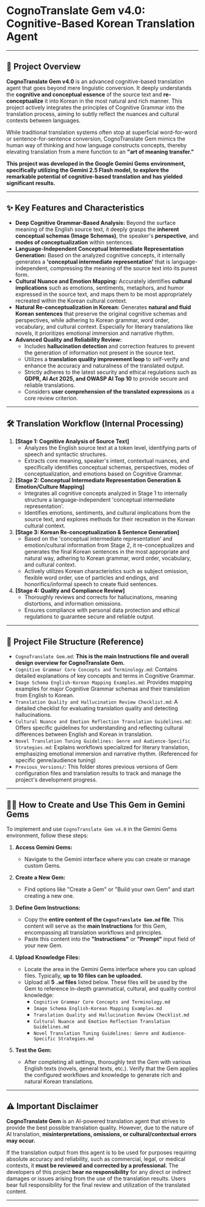 # CognoTranslate Gem v4.0: Cognitive-Based Korean Translation Agent

---

## 🚀 Project Overview

**CognoTranslate Gem v4.0** is an advanced cognitive-based translation agent that goes beyond mere linguistic conversion. It deeply understands the **cognitive and conceptual essence** of the source text and **re-conceptualize** it into Korean in the most natural and rich manner. This project actively integrates the principles of Cognitive Grammar into the translation process, aiming to subtly reflect the nuances and cultural contexts between languages.

While traditional translation systems often stop at superficial word-for-word or sentence-for-sentence conversion, CognoTranslate Gem mimics the human way of thinking and how language constructs concepts, thereby elevating translation from a mere function to an **"art of meaning transfer."**

**This project was developed in the Google Gemini Gems environment, specifically utilizing the Gemini 2.5 Flash model, to explore the remarkable potential of cognitive-based translation and has yielded significant results.**

---

## ✨ Key Features and Characteristics

* **Deep Cognitive Grammar-Based Analysis:** Beyond the surface meaning of the English source text, it deeply grasps the **inherent conceptual schemas (Image Schemas)**, the speaker's **perspective**, and **modes of conceptualization** within sentences.
* **Language-Independent Conceptual Intermediate Representation Generation:** Based on the analyzed cognitive concepts, it internally generates a **'conceptual intermediate representation'** that is language-independent, compressing the meaning of the source text into its purest form.
* **Cultural Nuance and Emotion Mapping:** Accurately identifies **cultural implications** such as emotions, sentiments, metaphors, and humor expressed in the source text, and maps them to be most appropriately recreated within the Korean cultural context.
* **Natural Re-conceptualization in Korean:** Generates **natural and fluid Korean sentences** that preserve the original cognitive schemas and perspectives, while adhering to Korean grammar, word order, vocabulary, and cultural context. Especially for literary translations like novels, it prioritizes emotional immersion and narrative rhythm.
* **Advanced Quality and Reliability Review:**
    * Includes **hallucination detection** and correction features to prevent the generation of information not present in the source text.
    * Utilizes a **translation quality improvement loop** to self-verify and enhance the accuracy and naturalness of the translated output.
    * Strictly adheres to the latest security and ethical regulations such as **GDPR, AI Act 2025, and OWASP AI Top 10** to provide secure and reliable translations.
    * Considers **user comprehension of the translated expressions** as a core review criterion.

---

## 🛠️ Translation Workflow (Internal Processing)

1.  **[Stage 1: Cognitive Analysis of Source Text]**
    * Analyzes the English source text at a token level, identifying parts of speech and syntactic structures.
    * Extracts core meaning, speaker's intent, contextual nuances, and specifically identifies conceptual schemas, perspectives, modes of conceptualization, and emotions based on Cognitive Grammar.
2.  **[Stage 2: Conceptual Intermediate Representation Generation & Emotion/Culture Mapping]**
    * Integrates all cognitive concepts analyzed in Stage 1 to internally structure a language-independent 'conceptual intermediate representation'.
    * Identifies emotions, sentiments, and cultural implications from the source text, and explores methods for their recreation in the Korean cultural context.
3.  **[Stage 3: Korean Re-conceptualization & Sentence Generation]**
    * Based on the 'conceptual intermediate representation' and emotion/cultural information from Stage 2, it re-conceptualizes and generates the final Korean sentences in the most appropriate and natural way, adhering to Korean grammar, word order, vocabulary, and cultural context.
    * Actively utilizes Korean characteristics such as subject omission, flexible word order, use of particles and endings, and honorifics/informal speech to create fluid sentences.
4.  **[Stage 4: Quality and Compliance Review]**
    * Thoroughly reviews and corrects for hallucinations, meaning distortions, and information omissions.
    * Ensures compliance with personal data protection and ethical regulations to guarantee secure and reliable output.

---

## 📂 Project File Structure (Reference)

* `CognoTranslate Gem.md`: **This is the main Instructions file and overall design overview for CognoTranslate Gem.**
* `Cognitive Grammar Core Concepts and Terminology.md`: Contains detailed explanations of key concepts and terms in Cognitive Grammar.
* `Image Schema English-Korean Mapping Examples.md`: Provides mapping examples for major Cognitive Grammar schemas and their translation from English to Korean.
* `Translation Quality and Hallucination Review Checklist.md`: A detailed checklist for evaluating translation quality and detecting hallucinations.
* `Cultural Nuance and Emotion Reflection Translation Guidelines.md`: Offers specific guidelines for understanding and reflecting cultural differences between English and Korean in translation.
* `Novel Translation Tuning Guidelines: Genre and Audience-Specific Strategies.md`: Explains workflows specialized for literary translation, emphasizing emotional immersion and narrative rhythm. (Referenced for specific genre/audience tuning)
* `Previous_Versions/`: This folder stores previous versions of Gem configuration files and translation results to track and manage the project's development progress.

---

## 👩‍💻 How to Create and Use This Gem in Gemini Gems

To implement and use `CognoTranslate Gem v4.0` in the Gemini Gems environment, follow these steps:

1.  **Access Gemini Gems:**
    * Navigate to the Gemini interface where you can create or manage custom Gems.

2.  **Create a New Gem:**
    * Find options like "Create a Gem" or "Build your own Gem" and start creating a new one.

3.  **Define Gem Instructions:**
    * Copy the **entire content of the `CognoTranslate Gem.md` file**. This content will serve as the **main Instructions** for this Gem, encompassing all translation workflows and principles.
    * Paste this content into the **"Instructions"** or **"Prompt"** input field of your new Gem.

4.  **Upload Knowledge Files:**
    * Locate the area in the Gemini Gems interface where you can upload files. Typically, **up to 10 files can be uploaded.**
    * Upload all **5 `.md` files** listed below. These files will be used by the Gem to reference in-depth grammatical, cultural, and quality control knowledge:
        * `Cognitive Grammar Core Concepts and Terminology.md`
        * `Image Schema English-Korean Mapping Examples.md`
        * `Translation Quality and Hallucination Review Checklist.md`
        * `Cultural Nuance and Emotion Reflection Translation Guidelines.md`
        * `Novel Translation Tuning Guidelines: Genre and Audience-Specific Strategies.md`

5.  **Test the Gem:**
    * After completing all settings, thoroughly test the Gem with various English texts (novels, general texts, etc.). Verify that the Gem applies the configured workflows and knowledge to generate rich and natural Korean translations.

---

## ⚠️ Important Disclaimer

**CognoTranslate Gem** is an AI-powered translation agent that strives to provide the best possible translation quality. However, due to the nature of AI translation, **misinterpretations, omissions, or cultural/contextual errors may occur.**

If the translation output from this agent is to be used for purposes requiring absolute accuracy and reliability, such as commercial, legal, or medical contexts, it **must be reviewed and corrected by a professional.** The developers of this project **bear no responsibility** for any direct or indirect damages or issues arising from the use of the translation results. Users bear full responsibility for the final review and utilization of the translated content.

---